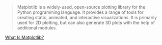 > Matplotlib is a widely-used, open-source plotting library for the Python programming language. It provides a range of tools for creating static, animated, and interactive visualizations. It is primarily used for 2D plotting, but can also generate 3D plots with the help of additional modules.

[What Is Matplotlib?](url)
